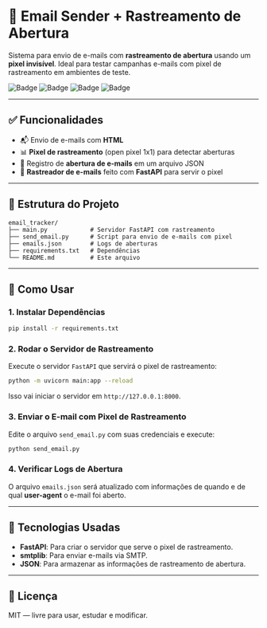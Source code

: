 # 📧 Email Sender + Rastreamento de Abertura

Sistema para envio de e-mails com **rastreamento de abertura** usando um **pixel invisível**. Ideal para testar campanhas e-mails com pixel de rastreamento em ambientes de teste.

![Badge](https://img.shields.io/badge/Status-Concluído-brightgreen)
![Badge](https://img.shields.io/badge/SMTP-%F0%9F%94%A5-orange)
![Badge](https://img.shields.io/badge/Python-%F0%9F%92%BB-blue)
![Badge](https://img.shields.io/badge/Tracking-%F0%9F%94%B9-blue)

---

## ✅ Funcionalidades

- 📬 Envio de e-mails com **HTML**
- 📊 **Pixel de rastreamento** (open pixel 1x1) para detectar aberturas
- 🔗 Registro de **abertura de e-mails** em um arquivo JSON
- 🐳 **Rastreador de e-mails** feito com **FastAPI** para servir o pixel

---

## 🧩 Estrutura do Projeto

```
email_tracker/
├── main.py            # Servidor FastAPI com rastreamento
├── send_email.py      # Script para envio de e-mails com pixel
├── emails.json        # Logs de aberturas
├── requirements.txt   # Dependências
└── README.md          # Este arquivo
```

---

## 🚀 Como Usar

### 1. Instalar Dependências

```bash
pip install -r requirements.txt
```

### 2. Rodar o Servidor de Rastreamento

Execute o servidor `FastAPI` que servirá o pixel de rastreamento:

```bash
python -m uvicorn main:app --reload
```

Isso vai iniciar o servidor em `http://127.0.0.1:8000`.

### 3. Enviar o E-mail com Pixel de Rastreamento

Edite o arquivo `send_email.py` com suas credenciais e execute:

```bash
python send_email.py
```

### 4. Verificar Logs de Abertura

O arquivo `emails.json` será atualizado com informações de quando e de qual **user-agent** o e-mail foi aberto.

---

## 🧪 Tecnologias Usadas

- **FastAPI**: Para criar o servidor que serve o pixel de rastreamento.
- **smtplib**: Para enviar e-mails via SMTP.
- **JSON**: Para armazenar as informações de rastreamento de abertura.

---

## 📄 Licença

MIT — livre para usar, estudar e modificar.
